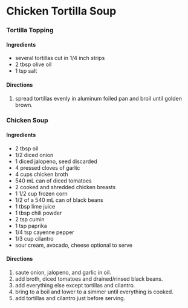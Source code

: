 
# Chicken Tortilla Soup

### Tortilla Topping

#### Ingredients

 - several tortillas cut in 1/4 inch strips
 - 2 tbsp olive oil
 - 1 tsp salt

 #### Directions

 1. spread tortillas evenly in aluminum foiled pan and broil until golden brown.

 ### Chicken Soup

 #### Ingredients

 - 2 tbsp oil
 - 1/2 diced onion
 - 1 diced jalopeno, seed discarded
 - 4 pressed cloves of garlic
 - 4 cups chicken broth
 - 540 mL can of diced tomatoes
 - 2 cooked and shredded chicken breasts
 - 1 1/2 cup frozen corn
 - 1/2 of a 540 mL can of black beans
 - 1 tbsp lime juice
 - 1 tbsp chili powder
 - 2 tsp cumin
 - 1 tsp paprika
 - 1/4 tsp cayenne pepper
 - 1/3 cup cilantro
 - sour cream, avocado, cheese optional to serve

 #### Directions

 1. saute onion, jalopeno, and garlic in oil.
 2. add broth, diced tomatoes and drained/rinsed black beans.
 3. add everything else except tortillas and cilantro.
 4. bring to a boil and lower to a simmer until everything is cooked.
 5. add tortillas and cilantro just before serving.
